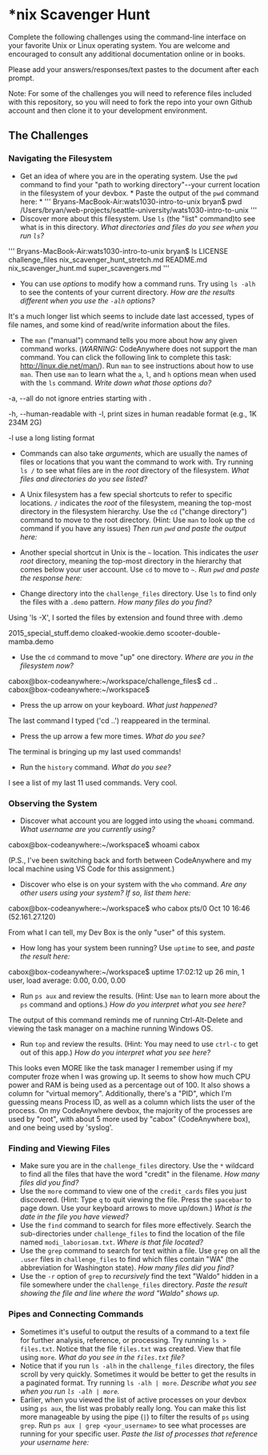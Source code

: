 # *nix Scavenger Hunt

Complete the following challenges using the command-line interface on your favorite
Unix or Linux operating system. You are welcome and encouraged to consult any
additional documentation online or in books.

Please add your answers/responses/text pastes to the document after each prompt.

Note: For some of the challenges you will need to reference files included with
this repository, so you will need to fork the repo into your own Github account
and then clone it to your development environment.

## The Challenges

### Navigating the Filesystem

* Get an idea of where you are in the operating system. Use the `pwd` command to find your "path to working directory"--your current location in the filesystem of your devbox. * Paste the output of the `pwd` command here: *
'''
Bryans-MacBook-Air:wats1030-intro-to-unix bryan$ pwd
/Users/bryan/web-projects/seattle-university/wats1030-intro-to-unix
'''
* Discover more about this filesystem. Use `ls` (the "list" command)to see what is in this directory. *What directories and files do you see when you run `ls`?*

'''
Bryans-MacBook-Air:wats1030-intro-to-unix bryan$ ls
LICENSE     challenge_files           nix_scavenger_hunt_stretch.md
README.md   nix_scavenger_hunt.md     super_scavengers.md
'''


* You can use *options* to modify how a command runs. Try using `ls -alh` to see the contents of your current directory. *How are the results different when you use the `-alh` options?* 

 It's a much longer list which seems to include date last accessed, types of file names, and some kind of read/write information about the files.

 
* The `man` ("manual") command tells you more about how any given command works. (*WARNING:* CodeAnywhere does not support the man command. You can click the following link to complete this task: http://linux.die.net/man/). Run `man` to see instructions about how to use `man`. Then use `man` to learn what the `a`, `l`, and `h` options mean when used with the `ls` command. *Write down what those options do?*

-a, --all
do not ignore entries starting with .

-h, --human-readable
with -l, print sizes in human readable format (e.g., 1K 234M 2G)

-l
use a long listing format

* Commands can also take *arguments*, which are usually the names of files or locations that you want the command to work with. Try running `ls /` to see what files are in the *root* directory of the filesystem. *What files and directories do you see listed?*



* A Unix filesystem has a few special shortcuts to refer to specific locations. `/` indicates the *root* of the filesystem, meaning the top-most directory in the filesystem hierarchy. Use the `cd` ("change directory") command to move to the root directory. (Hint: Use `man` to look up the `cd` command if you have any issues) *Then run `pwd` and paste the output here:*
* Another special shortcut in Unix is the `~` location. This indicates the *user root* directory, meaning the top-most directory in the hierarchy that comes below your user account. Use `cd` to move to `~`. *Run `pwd` and paste the response here:*
* Change directory into the `challenge_files` directory. Use `ls` to find only the files with a `.demo` pattern. *How many files do you find?*

Using 'ls -X', I sorted the files by extension and found three with .demo

2015_special_stuff.demo
cloaked-wookie.demo
scooter-double-mamba.demo


* Use the `cd` command to move "up" one directory. *Where are you in the filesystem now?*

cabox@box-codeanywhere:~/workspace/challenge_files$ cd ..
cabox@box-codeanywhere:~/workspace$

* Press the up arrow on your keyboard. *What just happened?*

The last command I typed ('cd ..') reappeared in the terminal.

* Press the up arrow a few more times. *What do you see?*

The terminal is bringing up my last used commands!

* Run the `history` command. *What do you see?*

I see a list of my last 11 used commands. Very cool.

### Observing the System

* Discover what account you are logged into using the `whoami` command. *What username are you currently using?*

cabox@box-codeanywhere:~/workspace$ whoami
cabox

(P.S., I've been switching back and forth between CodeAnywhere and my local machine using VS Code for this assignment.)

* Discover who else is on your system with the `who` command. *Are any other users using your system? If so, list them here:*

cabox@box-codeanywhere:~/workspace$ who
cabox    pts/0        Oct 10 16:46 (52.161.27.120)

From what I can tell, my Dev Box is the only "user" of this system. 

* How long has your system been running? Use `uptime` to see, and *paste the result here:*

cabox@box-codeanywhere:~/workspace$ uptime
 17:02:12 up 26 min,  1 user,  load average: 0.00, 0.00, 0.00

* Run `ps aux` and review the results. (Hint: Use `man` to learn more about the `ps` command and options.) *How do you interpret what you see here?*

The output of this command reminds me of running Ctrl-Alt-Delete and viewing the task manager on a machine running Windows OS.

* Run `top` and review the results. (Hint: You may need to use `ctrl-c` to get out of this app.) *How do you interpret what you see here?*

This looks even MORE like the task manager I remember using if my computer froze when I was growing up.
It seems to show how much CPU power and RAM is being used as a percentage out of 100. It also shows a column for "virtual memory".
Additionally, there's a "PID", which I'm guessing means Process ID, as well as a column which lists the user of the process. 
On my CodeAnywhere devbox, the majority of the processes are used by "root", with about 5 more used by "cabox" (CodeAnywhere box), and one being used by 'syslog'.


### Finding and Viewing Files

* Make sure you are in the `challenge_files` directory. Use the `*` wildcard to find all the files that have the word "credit" in the filename. *How many files did you find?*
* Use the `more` command to view one of the `credit_cards` files you just discovered. (Hint: Type `q` to quit viewing the file. Press the `spacebar` to page down. Use your keyboard arrows to move up/down.) *What is the date in the file you have viewed?*
* Use the `find` command to search for files more effectively. Search the sub-directories under `challenge_files` to find the location of the file named `modi_laboriosam.txt`. *Where is that file located?*
* Use the `grep` command to search for text within a file. Use `grep` on all the `.user` files in `challenge_files` to find which files contain "WA" (the abbreviation for Washington state). *How many files did you find?*
* Use the `-r` option of `grep` to *recursively* find the text "Waldo" hidden in a file somewhere under the `challenge_files` directory. *Paste the result showing the file and line where the word "Waldo" shows up.*

### Pipes and Connecting Commands

* Sometimes it's useful to output the results of a command to a text file for further analysis, reference, or processing. Try running `ls > files.txt`. Notice that the file `files.txt` was created. View that file using `more`. *What do you see in the `files.txt` file?*
* Notice that if you run `ls -alh` in the `challenge_files` directory, the files scroll by very quickly. Sometimes it would be better to get the results in a paginated format. Try running `ls -alh | more`. *Describe what you see when you run `ls -alh | more`.*
* Earlier, when you viewed the list of active processes on your devbox using `ps aux`, the list was probably really long. You can make this list more manageable by using the pipe (`|`) to filter the results of `ps` using `grep`. Run `ps aux | grep <your_username>` to see what processes are running for your specific user. *Paste the list of processes that reference your username here:*
